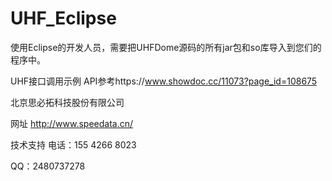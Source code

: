 # UHF_Eclipse

使用Eclipse的开发人员，需要把UHFDome源码的所有jar包和so库导入到您们的程序中。


UHF接口调用示例  API参考https://www.showdoc.cc/11073?page_id=108675

北京思必拓科技股份有限公司

网址 http://www.speedata.cn/

技术支持 电话：155 4266 8023

QQ：2480737278

